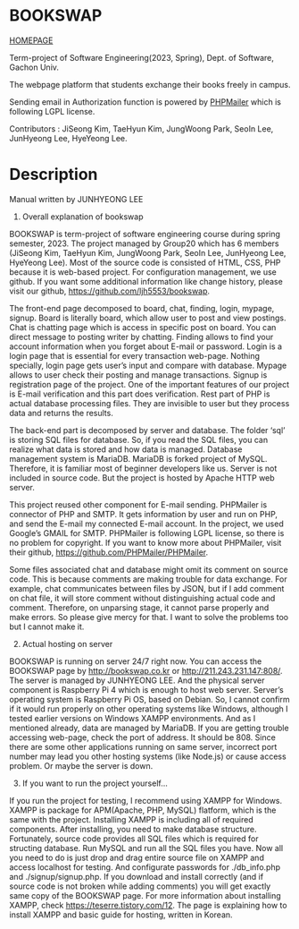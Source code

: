 # BOOKSWAP
[HOMEPAGE](http://211.243.231.147:808/)

Term-project of Software Engineering(2023, Spring), Dept. of Software, Gachon Univ.

The webpage platform that students exchange their books freely in campus.

Sending email in Authorization function is powered by [PHPMailer](https://github.com/PHPMailer/PHPMailer) which is following LGPL license.

Contributors : JiSeong Kim, TaeHyun Kim, JungWoong Park, SeoIn Lee, JunHyeong Lee, HyeYeong Lee.


# Description
Manual written by JUNHYEONG LEE

1.	Overall explanation of bookswap
   
 BOOKSWAP is term-project of software engineering course during spring semester, 2023. The project managed by Group20 which has 6 members (JiSeong Kim, TaeHyun Kim, JungWoong Park, SeoIn Lee, JunHyeong Lee, HyeYeong Lee). Most of the source code is consisted of HTML, CSS, PHP because it is web-based project. For configuration management, we use github. If you want some additional information like change history, please visit our github, https://github.com/ljh5553/bookswap.

 The front-end page decomposed to board, chat, finding, login, mypage, signup. Board is literally board, which allow user to post and view postings. Chat is chatting page which is access in specific post on board. You can direct message to posting writer by chatting. Finding allows to find your account information when you forget about E-mail or password. Login is a login page that is essential for every transaction web-page. Nothing specially, login page gets user’s input and compare with database. Mypage allows to user check their posting and manage transactions. Signup is registration page of the project. One of the important features of our project is E-mail verification and this part does verification. Rest part of PHP is actual database processing files. They are invisible to user but they process data and returns the results.
 
 The back-end part is decomposed by server and database. The folder ‘sql’ is storing SQL files for database. So, if you read the SQL files, you can realize what data is stored and how data is managed. Database management system is MariaDB. MariaDB is forked project of MySQL. Therefore, it is familiar most of beginner developers like us. Server is not included in source code. But the project is hosted by Apache HTTP web server.
 
 This project reused other component for E-mail sending. PHPMailer is connector of PHP and SMTP. It gets information by user and run on PHP, and send the E-mail my connected E-mail account. In the project, we used Google’s GMAIL for SMTP. PHPMailer is following LGPL license, so there is no problem for copyright. If you want to know more about PHPMailer, visit their github, https://github.com/PHPMailer/PHPMailer.
 
 Some files associated chat and database might omit its comment on source code. This is because comments are making trouble for data exchange. For example, chat communicates between files by JSON, but if I add comment on chat file, it will store comment without distinguishing actual code and comment. Therefore, on unparsing stage, it cannot parse properly and make errors. So please give mercy for that. I want to solve the problems too but I cannot make it.
 
2.	Actual hosting on server
   
 BOOKSWAP is running on server 24/7 right now. You can access the BOOKSWAP page by http://bookswap.co.kr or http://211.243.231.147:808/. The server is managed by JUNHYEONG LEE. And the physical server component is Raspberry Pi 4 which is enough to host web server.
 Server’s operating system is Raspberry Pi OS, based on Debian. So, I cannot confirm if it would run properly on other operating systems like Windows, although I tested earlier versions on Windows XAMPP environments. And as I mentioned already, data are managed by MariaDB.
 If you are getting trouble accessing web-page, check the port of address. It should be 808. Since there are some other applications running on same server, incorrect port number may lead you other hosting systems (like Node.js) or cause access problem. Or maybe the server is down.
 
3.	If you want to run the project yourself…
   
 If you run the project for testing, I recommend using XAMPP for Windows. XAMPP is package for APM(Apache, PHP, MySQL) flatform, which is the same with the project. Installing XAMPP is including all of required components. After installing, you need to make database structure. Fortunately, source code provides all SQL files which is required for structing database. Run MySQL and run all the SQL files you have. Now all you need to do is just drop and drag entire source file on XAMPP and access localhost for testing. And configurate passwords for ./db_info.php and ./signup/signup.php. If you download and install correctly (and if source code is not broken while adding comments) you will get exactly same copy of the BOOKSWAP page. For more information about installing XAMPP, check https://teserre.tistory.com/12. The page is explaining how to install XAMPP and basic guide for hosting, written in Korean.

